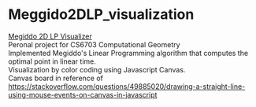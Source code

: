 # Meggido2DLP_visualization
[Megiddo 2D LP Visualizer](https://hengningzhang.github.io/Meggido2DLP_visualization/)<br/>
Peronal project for CS6703 Computational Geometry <br/>
Implemented Megiddo's Linear Programming algorithm that computes the optimal point in linear time. <br/>
Visualization by color coding using Javascript Canvas. <br/>
Canvas board in reference of https://stackoverflow.com/questions/49885020/drawing-a-straight-line-using-mouse-events-on-canvas-in-javascript

